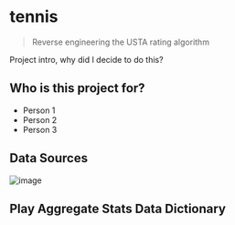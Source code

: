 # tennis
>Reverse engineering the USTA rating algorithm


Project intro, why did I decide to do this? 


Who is this project for?
------------------------
- Person 1
- Person 2
- Person 3 


Data Sources
--------
![image](https://user-images.githubusercontent.com/71201000/179089031-6477ee0e-6a75-4a1d-8f66-1bd848205013.png)


Play Aggregate Stats Data Dictionary
------------------------


